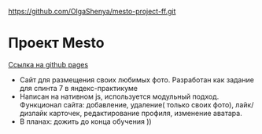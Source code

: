https://github.com/OlgaShenya/mesto-project-ff.git

# Проект Mesto 
[Ссылка на github pages](https://olgashenya.github.io/mesto-project-ff/)
* Сайт для размещения своих любимых фото. Разработан как задание для спинта 7 в яндекс-практикуме  
* Написан на нативном js, используется модульный подход. Функционал сайта: добавление, удаление( только своих фото), лайк/дизлайк карточек, редактирование профиля, изменение аватара.  
* В планах: дожить до конца обучения ))  
